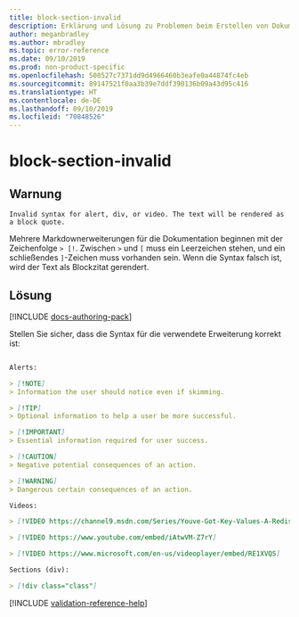 ```yaml
---
title: block-section-invalid
description: Erklärung und Lösung zu Problemen beim Erstellen von Dokumentationsartikeln – block-section-invalid
author: meganbradley
ms.author: mbradley
ms.topic: error-reference
ms.date: 09/10/2019
ms.prod: non-product-specific
ms.openlocfilehash: 500527c7371dd9d4966460b3eafe0a44874fc4eb
ms.sourcegitcommit: 89147521f0aa3b39e7ddf390136b09a43d95c416
ms.translationtype: HT
ms.contentlocale: de-DE
ms.lasthandoff: 09/10/2019
ms.locfileid: "70848526"
---
```

# <a name="block-section-invalid"></a>block-section-invalid

## <a name="warning"></a>Warnung

`Invalid syntax for alert, div, or video. The text will be rendered as a block quote.`

Mehrere Markdownerweiterungen für die Dokumentation beginnen mit der Zeichenfolge `> [!`. Zwischen `>` und `[` muss ein Leerzeichen stehen, und ein schließendes `]`-Zeichen muss vorhanden sein. Wenn die Syntax falsch ist, wird der Text als Blockzitat gerendert.

## <a name="resolution"></a>Lösung

[!INCLUDE [docs-authoring-pack](includes/docs-authoring-pack.md)]

Stellen Sie sicher, dass die Syntax für die verwendete Erweiterung korrekt ist:

```markdown

Alerts:

> [!NOTE]
> Information the user should notice even if skimming.

> [!TIP]
> Optional information to help a user be more successful.

> [!IMPORTANT]
> Essential information required for user success.

> [!CAUTION]
> Negative potential consequences of an action.

> [!WARNING]
> Dangerous certain consequences of an action.

Videos:

> [!VIDEO https://channel9.msdn.com/Series/Youve-Got-Key-Values-A-Redis-Jump-Start/03/player]

> [!VIDEO https://www.youtube.com/embed/iAtwVM-Z7rY]

> [!VIDEO https://www.microsoft.com/en-us/videoplayer/embed/RE1XVQS]

Sections (div):

> [!div class="class"]

```


<!--make sure to add this file to your includes folder and verify the path-->
[!INCLUDE [validation-reference-help](includes/validation-reference-help.md)]
